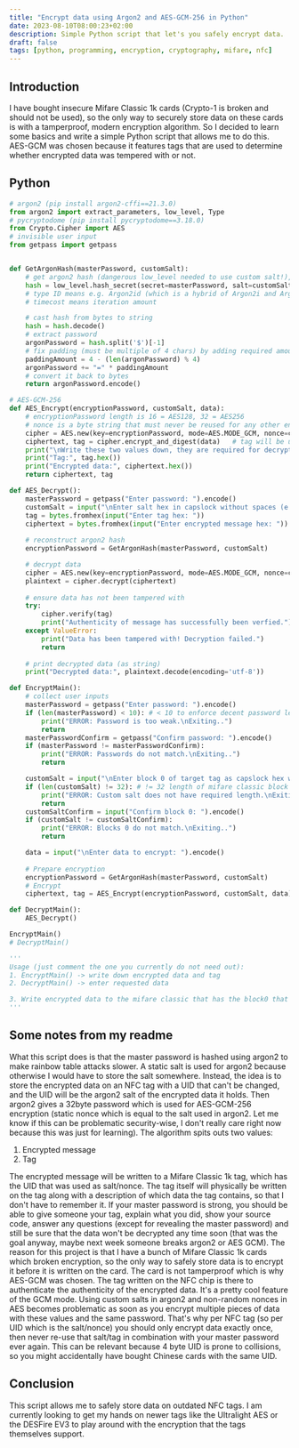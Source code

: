 ```yaml
---
title: "Encrypt data using Argon2 and AES-GCM-256 in Python"
date: 2023-08-10T08:00:23+02:00
description: Simple Python script that let's you safely encrypt data.
draft: false
tags: [python, programming, encryption, cryptography, mifare, nfc]
---
```


## Introduction

I have bought insecure Mifare Classic 1k cards (Crypto-1 is broken and should not be used), so the only way to securely store data on these cards is with a tamperproof, modern encryption algorithm. So I decided to learn some basics and write a simple Python script that allows me to do this. AES-GCM was chosen because it features tags that are used to determine whether encrypted data was tempered with or not.

## Python
```py
# argon2 (pip install argon2-cffi==21.3.0)
from argon2 import extract_parameters, low_level, Type
# pycryptodome (pip install pycryptodome==3.18.0)
from Crypto.Cipher import AES
# invisible user input
from getpass import getpass


def GetArgonHash(masterPassword, customSalt):
    # get argon2 hash (dangerous low_level needed to use custom salt!), hash_len 23 for AES256
    hash = low_level.hash_secret(secret=masterPassword, salt=customSalt, time_cost=3, memory_cost=65536, parallelism=4, hash_len=23, type=Type.ID, version=19)
    # type ID means e.g. Argon2id (which is a hybrid of Argon2i and Argon2d)
    # timecost means iteration amount

    # cast hash from bytes to string
    hash = hash.decode()
    # extract password
    argonPassword = hash.split('$')[-1]
    # fix padding (must be multiple of 4 chars) by adding required amount of =
    paddingAmount = 4 - (len(argonPassword) % 4)
    argonPassword += "=" * paddingAmount
    # convert it back to bytes
    return argonPassword.encode()

# AES-GCM-256
def AES_Encrypt(encryptionPassword, customSalt, data):
    # encryptionPassword length is 16 = AES128, 32 = AES256
    # nonce is a byte string that must never be reused for any other encryption done with this key, recommended length 16 bytes
    cipher = AES.new(key=encryptionPassword, mode=AES.MODE_GCM, nonce=customSalt)
    ciphertext, tag = cipher.encrypt_and_digest(data)   # tag will be used in decryption to ensure that data has not been tampered with
    print("\nWrite these two values down, they are required for decryption and authenticity checking:")
    print("Tag:", tag.hex())
    print("Encrypted data:", ciphertext.hex())
    return ciphertext, tag

def AES_Decrypt():
    masterPassword = getpass("Enter password: ").encode()
    customSalt = input("\nEnter salt hex in capslock without spaces (e.g. AABBCCDDEEFFAABBCCDDEEFFAABBCCDD): ").encode()
    tag = bytes.fromhex(input("Enter tag hex: "))
    ciphertext = bytes.fromhex(input("Enter encrypted message hex: "))
    
    # reconstruct argon2 hash
    encryptionPassword = GetArgonHash(masterPassword, customSalt)

    # decrypt data
    cipher = AES.new(key=encryptionPassword, mode=AES.MODE_GCM, nonce=customSalt)
    plaintext = cipher.decrypt(ciphertext)
    
    # ensure data has not been tampered with
    try:
        cipher.verify(tag)
        print("Authenticity of message has successfully been verfied.")
    except ValueError:
        print("Data has been tampered with! Decryption failed.")
        return
    
    # print decrypted data (as string)
    print("Decrypted data:", plaintext.decode(encoding='utf-8'))

def EncryptMain():
    # collect user inputs
    masterPassword = getpass("Enter password: ").encode()
    if (len(masterPassword) < 10): # < 10 to enforce decent password length (TODO: enfore more rules such as lower/upper/specialchar/number etc)
        print("ERROR: Password is too weak.\nExiting..")
        return
    masterPasswordConfirm = getpass("Confirm password: ").encode()
    if (masterPassword != masterPasswordConfirm):
        print("ERROR: Passwords do not match.\nExiting..")
        return

    customSalt = input("\nEnter block 0 of target tag as capslock hex without spaces (e.g. AABBCCDDEEFFGGHHIIJJKKLLMMNNOOPP): ").encode()
    if (len(customSalt) != 32): # != 32 length of mifare classic block 0 (hex, no spaces) that will store data
        print("ERROR: Custom salt does not have required length.\nExiting..")
        return
    customSaltConfirm = input("Confirm block 0: ").encode()
    if (customSalt != customSaltConfirm):
        print("ERROR: Blocks 0 do not match.\nExiting..")
        return

    data = input("\nEnter data to encrypt: ").encode()
    
    # Prepare encryption
    encryptionPassword = GetArgonHash(masterPassword, customSalt)
    # Encrypt
    ciphertext, tag = AES_Encrypt(encryptionPassword, customSalt, data)

def DecryptMain():
    AES_Decrypt()

EncryptMain()
# DecryptMain()

'''
Usage (just comment the one you currently do not need out):
1. EncryptMain() -> write down encrypted data and tag
2. DecryptMain() -> enter requested data

3. Write encrypted data to the mifare classic that has the block0 that you used as salt, write the tag on the card itself (with a pen) + info whats stored in the card
'''
```

## Some notes from my readme
What this script does is that the master password is hashed using argon2 to make rainbow table attacks slower. A static salt is used for argon2 because otherwise I would have to store the salt somewhere. Instead, the idea is to store the encrypted data on an NFC tag with a UID that can't be changed, and the UID will be the argon2 salt of the encrypted data it holds. Then argon2 gives a 32byte password which is used for AES-GCM-256 encryption (static nonce which is equal to the salt used in argon2. Let me know if this can be problematic security-wise, I don't really care right now because this was just for learning). The algorithm spits outs two values: 
1. Encrypted message 
2. Tag 

The encrypted message will be written to a Mifare Classic 1k tag, which has the UID that was used as salt/nonce. The tag itself will physically be written on the tag along with a description of which data the tag contains, so that I don't have to remember it. If your master password is strong, you should be able to give someone your tag, explain what you did, show your source code, answer any questions (except for revealing the master password) and still be sure that the data won't be decrypted any time soon (that was the goal anyway, maybe next week someone breaks argon2 or AES GCM). The reason for this project is that I have a bunch of Mifare Classic 1k cards which broken encryption, so the only way to safely store data is to encrypt it before it is written on the card. The card is not tamperproof which is why AES-GCM was chosen. The tag written on the NFC chip is there to authenticate the authenticity of the encrypted data. It's a pretty cool feature of the GCM mode. Using custom salts in argon2 and non-random nonces in AES becomes problematic as soon as you encrypt multiple pieces of data with these values and the same password. That's why per NFC tag (so per UID which is the salt/nonce) you should only encrypt data exactly once, then never re-use that salt/tag in combination with your master password ever again. This can be relevant because 4 byte UID is prone to collisions, so you might accidentally have bought Chinese cards with the same UID.

## Conclusion
This script allows me to safely store data on outdated NFC tags. I am currently looking to get my hands on newer tags like the Ultralight AES or the DESFire EV3 to play around with the encryption that the tags themselves support.